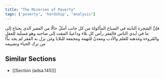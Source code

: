 ```yaml
---
title: "The Miseries of Poverty"
tags: ['poverty', 'hardship', "analysis"]
---
```


 فإنَّ الشجرة النابتة في السباخ المأكولةَ من كل جانب أمثَلُ حالًا من الفقير الذي يحتاج إلى ما في أيدي الناس فالفقر رأس كل بلاء وداعيةُ المقت إلى صاحبه وهو مَسلَبة للعقل والمُروءة ومَذهبة للعلم والأدب ومعدنٌ للتهمة ومجمعة للبلايا ومَن نزل به الفقر لم يجد بدًّا من ترك الحياء وتضييعه

## Similar Sections
- [[Section (adsa.145)]]
